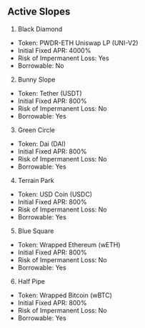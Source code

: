 ## Active Slopes

1. Black Diamond
  - Token: PWDR-ETH Uniswap LP (UNI-V2)
  - Initial Fixed APR: 4000%
  - Risk of Impermanent Loss: Yes
  - Borrowable: No
2. Bunny Slope
  - Token: Tether (USDT)
  - Initial Fixed APR: 800%
  - Risk of Impermanent Loss: No
  - Borrowable: Yes
3. Green Circle
  - Token: Dai (DAI)
  - Initial Fixed APR: 800%
  - Risk of Impermanent Loss: No
  - Borrowable: Yes
4. Terrain Park
  - Token: USD Coin (USDC)
  - Initial Fixed APR: 800%
  - Risk of Impermanent Loss: No
  - Borrowable: Yes
5. Blue Square
  - Token: Wrapped Ethereum (wETH)
  - Initial Fixed APR: 800%
  - Risk of Impermanent Loss: No
  - Borrowable: Yes
6. Half Pipe
  - Token: Wrapped Bitcoin (wBTC)
  - Initial Fixed APR: 800%
  - Risk of Impermanent Loss: No
  - Borrowable: Yes